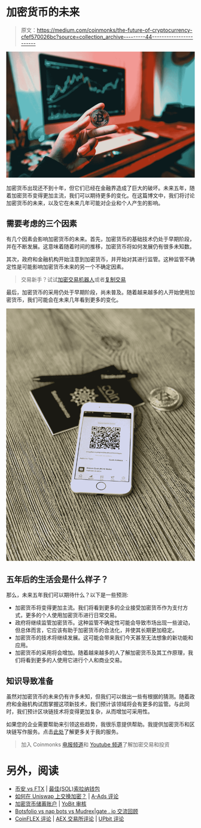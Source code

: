 # 加密货币的未来

> 原文：<https://medium.com/coinmonks/the-future-of-cryptocurrency-cfef570026bc?source=collection_archive---------44----------------------->

![](img/5a38cece58fbb554310c6ba11578c45d.png)

加密货币出现还不到十年，但它们已经在金融界造成了巨大的破坏。未来五年，随着加密货币变得更加主流，我们可以期待更多的变化。在这篇博文中，我们将讨论加密货币的未来，以及它在未来几年可能对企业和个人产生的影响。

## 需要考虑的三个因素

有几个因素会影响加密货币的未来。首先，加密货币的基础技术仍处于早期阶段，并在不断发展。这意味着随着时间的推移，加密货币将如何发展仍有很多未知数。

其次，政府和金融机构开始注意到加密货币，并开始对其进行监管。这种监管不确定性是可能影响加密货币未来的另一个不确定因素。

> 交易新手？试试[加密交易机器人](/coinmonks/crypto-trading-bot-c2ffce8acb2a)或者[复制交易](/coinmonks/top-10-crypto-copy-trading-platforms-for-beginners-d0c37c7d698c)

最后，加密货币的采用仍处于早期阶段，尚未普及。随着越来越多的人开始使用加密货币，我们可能会在未来几年看到更多的变化。

![](img/ba6b79a3cbe2a685cc0b0ddd0027c533.png)

## 五年后的生活会是什么样子？

那么，未来五年我们可以期待什么？以下是一些预测:

*   加密货币将变得更加主流。我们将看到更多的企业接受加密货币作为支付方式，更多的个人使用加密货币进行日常交易。
*   政府将继续监管加密货币。这种监管不确定性可能会导致市场出现一些波动，但总体而言，它应该有助于加密货币的合法化，并使其长期更加稳定。
*   加密货币的技术将继续发展。这可能会带来我们今天甚至无法想象的新功能和应用。
*   加密货币的采用将会增加。随着越来越多的人了解加密货币及其工作原理，我们将看到更多的人使用它进行个人和商业交易。

## 知识导致准备

虽然对加密货币的未来仍有许多未知，但我们可以做出一些有根据的猜测。随着政府和金融机构试图掌握这项新技术，我们预计该领域将会有更多的监管。与此同时，我们预计区块链技术将变得更加复杂，从而增加可采用性。

如果您的企业需要帮助来引领这些趋势，我很乐意提供帮助。我提供加密货币和区块链写作服务。点击[此处](https://www.fiverr.com/share/zX5Zed)了解更多关于我的服务。

> 加入 Coinmonks [电报频道](https://t.me/coincodecap)和 [Youtube 频道](https://www.youtube.com/c/coinmonks/videos)了解加密交易和投资

# 另外，阅读

*   [币安 vs FTX](https://coincodecap.com/binance-vs-ftx) | [最佳(SOL)索拉纳钱包](https://coincodecap.com/solana-wallets)
*   [如何在 Uniswap 上交换加密？](https://coincodecap.com/swap-crypto-on-uniswap) | [A-Ads 评论](https://coincodecap.com/a-ads-review)
*   [加密货币储蓄账户](/coinmonks/cryptocurrency-savings-accounts-be3bc0feffbf) | [YoBit 审核](/coinmonks/yobit-review-175464162c62)
*   [Botsfolio vs nap bots vs Mudrex](/coinmonks/botsfolio-vs-napbots-vs-mudrex-c81344970c02)|[gate . io 交流回顾](/coinmonks/gate-io-exchange-review-61bf87b7078f)
*   [CoinFLEX 评论](https://coincodecap.com/coinflex-review) | [AEX 交易所评论](https://coincodecap.com/aex-exchange-review) | [UPbit 评论](https://coincodecap.com/upbit-review)